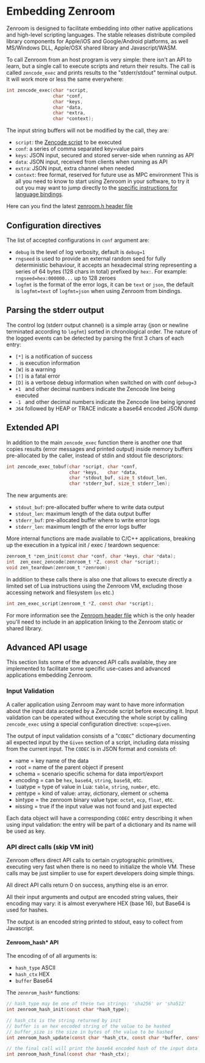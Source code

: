 # Embedding Zenroom

Zenroom is designed to facilitate embedding into other native applications and high-level scripting languages. The stable releases distribute compiled library components for Apple/iOS and Google/Android platforms, as well MS/Windows DLL, Apple/OSX shared library and Javascript/WASM.

To call Zenroom from an host program is very simple: there isn't an API to learn, but a single call to execute scripts and return their results. The call is called `zencode_exec` and prints results to the "stderr/stdout" terminal output. It will work more or less the same everywhere:

```c
int zencode_exec(char *script,
                 char *conf,
				 char *keys,
                 char *data,
				 char *extra,
				 char *context);
```
The input string buffers will not be modified by the call, they are:
- `script`: the [Zencode script](https://dev.zenroom.org/#/pages/zencode-cookbook-intro) to be executed
- `conf`: a series of comma separated key=value pairs
- `keys`: JSON input, secured and stored server-side when running as API
- `data`: JSON input, received from clients when running as API
- `extra`: JSON input, extra channel when needed
- `context`: free format, reserved for future use as MPC environment
This is all you need to know to start using Zenroom in your software, to try it out you may want to jump directly to the [specific instructions for language bindings](https://dev.zenroom.org/#/pages/how-to-embed?id=language-bindings).

Here can you find the latest [zenroom.h header file](https://github.com/dyne/Zenroom/blob/master/src/zenroom.h)

## Configuration directives

The list of accepted configurations in `conf` argument are:

- `debug` is the level of log verbosity, default is `debug=1`
- `rngseed` is used to provide an external random seed for fully deterministic behaviour, it accepts an hexadecimal string representing a series of 64 bytes (128 chars in total) prefixed by `hex:`. For example: `rngseed=hex:000000...` up to 128 zeroes
- `logfmt` is the format of the error logs, it can be `text` or `json`, the default is `logfmt=text` of `logfmt=json` when using Zenroom from bindings.

## Parsing the stderr output

The control log (stderr output channel) is a simple array (json or newline terminated according to `logfmt`) sorted in chronological order. The nature of the logged events can be detected by parsing the first 3 chars of each entry:
- `[*]` is a notification of success
- ` . ` is execution information
- `[W]` is a warning
- `[!]` is a fatal error
- `[D]` is a verbose debug information when switched on with conf `debug=3`
- `+1 ` and other decimal numbers indicate the Zencode line being executed
- `-1 ` and other decimal numbers indicate the Zencode line being ignored
- `J64` followed by HEAP or TRACE indicate a base64 encoded JSON dump

## Extended API

In addition to the main `zencode_exec` function there is another one that copies results (error messages and printed output) inside memory buffers pre-allocated by the caller, instead of stdin and stdout file descriptors:
```c
int zencode_exec_tobuf(char *script, char *conf,
                       char *keys,   char *data,
                       char *stdout_buf, size_t stdout_len,
                       char *stderr_buf, size_t stderr_len);
```
The new arguments are:
- `stdout_buf`: pre-allocated buffer where to write data output
- `stdout_len`: maximum length of the data output buffer
- `stderr_buf`: pre-allocated buffer where to write error logs
- `stderr_len`: maximum length of the error logs buffer

More internal functions are made available to C/C++ applications, breaking up the execution in a typical init / exec / teardown sequence:

```c
zenroom_t *zen_init(const char *conf, char *keys, char *data);
int  zen_exec_zencode(zenroom_t *Z, const char *script);
void zen_teardown(zenroom_t *zenroom);
```

In addition to these calls there is also one that allows to execute directly a limited set of Lua instructions using the Zenroom VM, excluding those accessing network and filesystem (`os` etc.)
```c
int zen_exec_script(zenroom_t *Z, const char *script);
```

For more information see the [Zenroom header file](https://github.com/dyne/Zenroom/blob/master/src/zenroom.h) which is the only header you'll need to include in an application linking to the Zenroom static or shared library.

## Advanced API usage

This section lists some of the advanced API calls available, they are
implemented to facilitate some specific use-cases and advanced
applications embedding Zenroom.

### Input Validation

A caller application using Zenroom may want to have more information about the input data accepted by a Zencode script before executing it. Input validation can be operated without executing the whole script by calling `zencode_exec` using a special configuration directive: `scope=given`.

The output of input validation consists of a "`CODEC`" dictionary documenting all expected input by the `Given` section of a script, including data missing from the current input. The `CODEC` is in JSON format and consists of:

- `n`ame = key name of the data
- `r`oot = name of the parent object if present
- `s`chema = scenario specific schema for data import/export
- `e`ncoding = can be `hex`, `base64`, `string`, `base58`, etc.
- `l`uatype = type of value in Lua: `table`, `string`, `number`, etc.
- `z`entype = kind of value: `a`rray, `d`ictionary, `e`lement or `s`chema
- `b`intype = the zenroom binary value type: `octet`, `ecp`, `float`, etc.
- `m`issing = true if the input value was not found and just expected

Each data object will have a corresponding `CODEC` entry describing it
when using input validation: the entry will be part of a dictionary
and its name will be used as key.

### API direct calls (skip VM init)

Zenroom offers direct API calls to certain cryptographic primitives, executing very fast when there is no need to initialize the whole VM. These calls may be just simplier to use for expert developers doing simple things.

All direct API calls return 0 on success, anything else is an error.

All their input arguments and output are encoded string values, their encoding may vary: it is almost everywhere HEX (base 16), but Base64 is used for hashes.

The output is an encoded string printed to stdout, easy to collect from Javascript.

#### Zenroom_hash* API

The encoding of of all arguments is:
- `hash_type` ASCII
- `hash_ctx` HEX
- `buffer` Base64

The `zennrom_hash*` functions:
```c
// hash_type may be one of these two strings: 'sha256' or 'sha512'
int zenroom_hash_init(const char *hash_type);

// hash_ctx is the string returned by init
// buffer is an hex encoded string of the value to be hashed
// buffer_size is the size in bytes of the value to be hashed
int zenroom_hash_update(const char *hash_ctx, const char *buffer, const int buffer_size);

// the final call will print the base64 encoded hash of the input data
int zenroom_hash_final(const char *hash_ctx);
```
